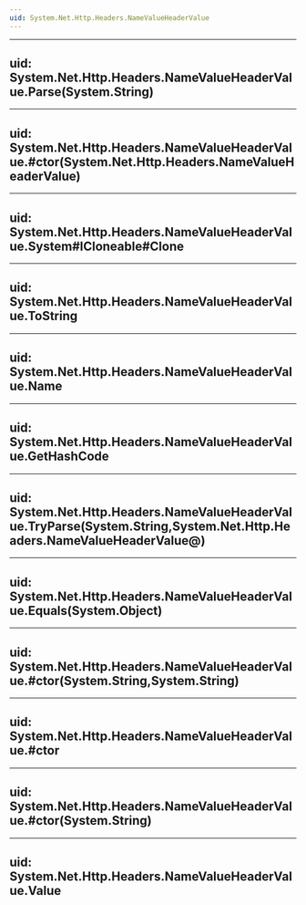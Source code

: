 ```yaml
---
uid: System.Net.Http.Headers.NameValueHeaderValue
---
```


---
uid: System.Net.Http.Headers.NameValueHeaderValue.Parse(System.String)
---

---
uid: System.Net.Http.Headers.NameValueHeaderValue.#ctor(System.Net.Http.Headers.NameValueHeaderValue)
---

---
uid: System.Net.Http.Headers.NameValueHeaderValue.System#ICloneable#Clone
---

---
uid: System.Net.Http.Headers.NameValueHeaderValue.ToString
---

---
uid: System.Net.Http.Headers.NameValueHeaderValue.Name
---

---
uid: System.Net.Http.Headers.NameValueHeaderValue.GetHashCode
---

---
uid: System.Net.Http.Headers.NameValueHeaderValue.TryParse(System.String,System.Net.Http.Headers.NameValueHeaderValue@)
---

---
uid: System.Net.Http.Headers.NameValueHeaderValue.Equals(System.Object)
---

---
uid: System.Net.Http.Headers.NameValueHeaderValue.#ctor(System.String,System.String)
---

---
uid: System.Net.Http.Headers.NameValueHeaderValue.#ctor
---

---
uid: System.Net.Http.Headers.NameValueHeaderValue.#ctor(System.String)
---

---
uid: System.Net.Http.Headers.NameValueHeaderValue.Value
---
